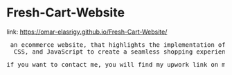 # Fresh-Cart-Website
link: 
https://omar-elasrigy.github.io/Fresh-Cart-Website/
<pre > an ecommerce website, that highlights the implementation of HTML, 
  CSS, and JavaScript to create a seamless shopping experience </pre>

<pre>if you want to contact me, you will find my upwork link on my profile</pre> 
